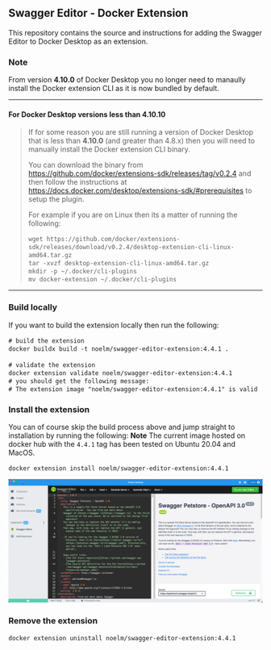 ## Swagger Editor - Docker Extension

This repository contains the source and instructions for adding the Swagger Editor to Docker Desktop as an extension.


### Note
From version **4.10.0** of Docker Desktop you no longer need to manaully install the Docker extension CLI as it is now bundled by default.

----
#### For Docker Desktop versions less than 4.10.10
> If for some reason you are still running a version of Docker Desktop that is less than **4.10.0** (and greater than 4.8.x) then you will need to manually install the Docker extension CLI binary.
>
> You can download the binary from https://github.com/docker/extensions-sdk/releases/tag/v0.2.4 and then follow the instructions at https://docs.docker.com/desktop/extensions-sdk/#prerequisites to setup the plugin.
>
> For example if you are on Linux then its a matter of running the following:
> ```
> wget https://github.com/docker/extensions-sdk/releases/download/v0.2.4/desktop-extension-cli-linux-amd64.tar.gz
> tar -xvzf desktop-extension-cli-linux-amd64.tar.gz
> mkdir -p ~/.docker/cli-plugins
> mv docker-extension ~/.docker/cli-plugins
> ```
----

### Build locally

If you want to build the extension locally then run the following:
```
# build the extension
docker buildx build -t noelm/swagger-editor-extension:4.4.1 .

# validate the extension
docker extension validate noelm/swagger-editor-extension:4.4.1
# you should get the following message:
# The extension image "noelm/swagger-editor-extension:4.4.1" is valid
```

### Install the extension

You can of course skip the build process above and jump straight to installation by running the following:
**Note** The current image hosted on docker hub with the `4.4.1` tag has been tested on Ubuntu 20.04 and MacOS. 
```
docker extension install noelm/swagger-editor-extension:4.4.1
```

![Swagger Editor Docker Ext](Swagger-Editor-Docker-Ext-v4.4.1.png?raw=true "Swagger Editor Docker Extension")


### Remove the extension
```
docker extension uninstall noelm/swagger-editor-extension:4.4.1
```
